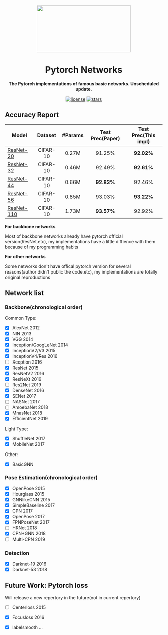 <div align=center><img width="300" height="150" src="docs/images/cat.jpg"/>
  
# Pytorch Networks

**The Pytorch implementations of famous basic networks. Unscheduled update.**

[![license](https://img.shields.io/badge/License-MIT-blue.svg)](https://github.com/HaiyangLiu1997/Pytorch-Networks/blob/master/LICENSE)
[![stars](https://img.shields.io/github/stars/HaiyangLiu1997/Pytorch-Networks.svg)](https://github.com/HaiyangLiu1997/Pytorch-Networks/stargazers)
</div>

## Accuracy Report
|  Model   |   Dataset   |  #Params  | Test Prec(Paper)  | Test Prec(This impl) |
|----------|:-----------:|:---------:|:------:|:------:|
|[ResNet-20](https://github.com/HaiyangLiu1997/Pytorch-Networks/tree/master/exps/res_18_v3_la)|  CIFAR-10  | 0.27M | 91.25%  |  **92.02%**   |
|[ResNet-32](https://github.com/HaiyangLiu1997/Pytorch-Networks/tree/master/exps/res_34_la)|  CIFAR-10  | 0.46M | 92.49%  |  **92.61%**   |
|[ResNet-44](https://github.com/HaiyangLiu1997/Pytorch-Networks/tree/master/exps/res_44_100_150_swaug)|  CIFAR-10  | 0.66M | **92.83%**  |  92.46%   |
|[ResNet-56](https://github.com/HaiyangLiu1997/Pytorch-Networks/tree/master/exps/res_56_100_150_swaug)|  CIFAR-10  | 0.85M | 93.03%  |  **93.22%**   |
|[ResNet-110](https://github.com/HaiyangLiu1997/Pytorch-Networks/tree/master/exps/res_110_la)|  CIFAR-10  | 1.73M | **93.57%**  |  92.92%   |


**For backbone networks**

Most of backbone networks already have pytorch official version(ResNet.etc), my implementations have a little diffience with them because of my programming habits

**For other networks**

Some networks don't have offical pytorch version for several reasons(author didn't public the code.etc), my implementations are totally original reproductions

## Network list
### Backbone(chronological order)
Common Type:
- [x] AlexNet                 2012
- [x] NIN                     2013
- [x] VGG                     2014
- [x] Inception/GoogLeNet     2014
- [x] InceptionV2/V3          2015
- [x] InceptionV4/Res         2016
- [ ] Xception                2016
- [x] ResNet                  2015
- [x] ResNetV2                2016
- [x] ResNeXt                 2016
- [ ] Res2Net                 2019
- [x] DenseNet                2016
- [x] SENet                   2017
- [ ] NASNet                  2017
- [ ] AmoebaNet               2018
- [x] MnasNet                 2018
- [x] EfficientNet            2019

Light Type:
- [x] ShuffleNet              2017
- [x] MobileNet               2017

Other:
- [x] BasicGNN

### Pose Estimation(chronological order)
- [x] OpenPose                2015
- [x] Hourglass               2015
- [x] GNNlikeCNN              2015
- [x] SimpleBaseline          2017
- [x] CPN                     2017
- [x] OpenPose                2017
- [x] FPNPoseNet              2017
- [ ] HRNet                   2018
- [x] CPN+GNN                 2018
- [ ] Multi-CPN               2019

### Detection
- [x] Darknet-19              2016
- [x] Darknet-53              2018 

## Future Work: Pytorch loss
Will release a new repertory in the future(not in current repertory)
- [ ] Centerloss              2015
- [x] Focusloss               2016 
- [x] labelsmooth
...

